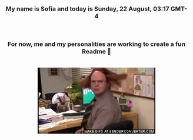 


<div align="center">
<h3 >My name is Sofia and today is Sunday, 22 August, 03:17 GMT-4</h3><br>
<h3 >For now, me and my personalities are working to create a fun Readme 👋
</h3><br>
<img src='img/dwight.gif' alt='working...'/>
</div>
